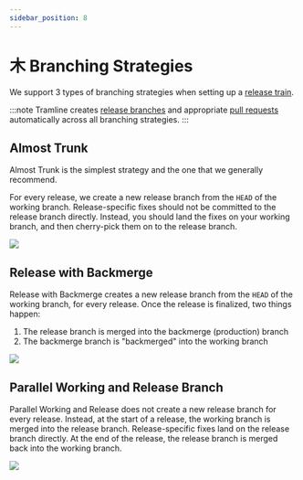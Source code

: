 ```yaml
---
sidebar_position: 8
---
```


# ⽊ Branching Strategies

We support 3 types of branching strategies when setting up a [release train](setup).

:::note
Tramline creates [release branches](docs/automations.mdx#cutting-a-release-branch) and appropriate [pull requests](docs/automations.mdx#creating-and-merging-pull-requests) automatically across all branching strategies.
:::

## Almost Trunk
Almost Trunk is the simplest strategy and the one that we generally recommend.

For every release, we create a new release branch from the `HEAD` of the working branch. Release-specific fixes should not be committed to the release branch directly. Instead, you should land the fixes on your working branch, and then cherry-pick them on to the release branch.

![](/img/atrunk.png)

## Release with Backmerge

Release with Backmerge creates a new release branch from the `HEAD` of the working branch, for every release. Once the release is finalized, two things happen:

1. The release branch is merged into the backmerge (production) branch
2. The backmerge branch is "backmerged" into the working branch

![](/img/rbm.png)

## Parallel Working and Release Branch

Parallel Working and Release does not create a new release branch for every release. Instead, at the start of a release, the working branch is merged into the release branch. Release-specific fixes land on the release branch directly. At the end of the release, the release branch is merged back into the working branch.

![](/img/pwr.png)
